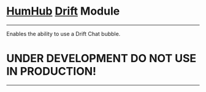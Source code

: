 # [HumHub](https://humhub.org/en) [Drift](https://www.drift.com/) Module
-------------------------------------------------
Enables the ability to use a Drift Chat bubble.

# **UNDER DEVELOPMENT DO NOT USE IN PRODUCTION!**
-------------------------------------------------
